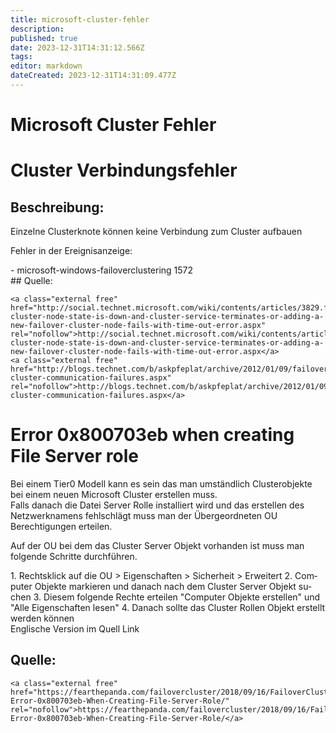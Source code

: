 ```yaml
---
title: microsoft-cluster-fehler
description: 
published: true
date: 2023-12-31T14:31:12.566Z
tags: 
editor: markdown
dateCreated: 2023-12-31T14:31:09.477Z
---
```


# Microsoft Cluster Fehler

# <span class="mw-headline" id="bkmrk-cluster-verbindungsf-1">Cluster Verbindungsfehler</span>

## <span class="mw-headline" id="bkmrk-beschreibung%3A-1">Beschreibung:</span>

Einzelne Clusterknote können keine Verbindung zum Cluster aufbauen  
  
Fehler in der Ereignisanzeige:

<div class="vector-body" id="bkmrk-microsoft-windows-fa"><div class="mw-body-content mw-content-ltr" dir="ltr" lang="de"><div class="mw-parser-output">- microsoft-windows-failoverclustering 1572

</div></div></div>## <span class="mw-headline" id="bkmrk-quelle%3A-1">Quelle:</span>

```
<a class="external free" href="http://social.technet.microsoft.com/wiki/contents/articles/3829.failover-cluster-node-state-is-down-and-cluster-service-terminates-or-adding-a-new-failover-cluster-node-fails-with-time-out-error.aspx" rel="nofollow">http://social.technet.microsoft.com/wiki/contents/articles/3829.failover-cluster-node-state-is-down-and-cluster-service-terminates-or-adding-a-new-failover-cluster-node-fails-with-time-out-error.aspx</a>
<a class="external free" href="http://blogs.technet.com/b/askpfeplat/archive/2012/01/09/failover-cluster-communication-failures.aspx" rel="nofollow">http://blogs.technet.com/b/askpfeplat/archive/2012/01/09/failover-cluster-communication-failures.aspx</a>
```

# <span class="mw-headline" id="bkmrk-error-0x800703eb-whe-1">Error 0x800703eb when creating File Server role</span>

Bei einem Tier0 Modell kann es sein das man umständlich Clusterobjekte bei einem neuen Microsoft Cluster erstellen muss.  
Falls danach die Datei Server Rolle installiert wird und das erstellen des Netzwerknamens fehlschlägt muss man der Übergeordneten OU Berechtigungen erteilen.

Auf der OU bei dem das Cluster Server Objekt vorhanden ist muss man folgende Schritte durchführen.

<div class="vector-body" id="bkmrk-rechtsklick-auf-die-"><div class="mw-body-content mw-content-ltr" dir="ltr" lang="de"><div class="mw-parser-output">1. Rechtsklick auf die OU &gt; Eigenschaften &gt; Sicherheit &gt; Erweitert
2. Computer Objekte markieren und danach nach dem Cluster Server Objekt suchen
3. Diesem folgende Rechte erteilen "Computer Objekte erstellen" und "Alle Eigenschaften lesen"
4. Danach sollte das Cluster Rollen Objekt erstellt werden können

</div></div></div>Englische Version im Quell Link

## <span class="mw-headline" id="bkmrk-quelle%3A-3">Quelle:</span>

```
<a class="external free" href="https://fearthepanda.com/failovercluster/2018/09/16/FailoverCluster-Error-0x800703eb-When-Creating-File-Server-Role/" rel="nofollow">https://fearthepanda.com/failovercluster/2018/09/16/FailoverCluster-Error-0x800703eb-When-Creating-File-Server-Role/</a>
```